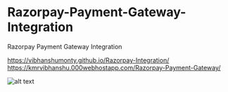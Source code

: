 # Razorpay-Payment-Gateway-Integration
 Razorpay Payment Gateway Integration

https://vibhanshumonty.github.io/Razorpay-Integration/
https://kmrvibhanshu.000webhostapp.com/Razorpay-Payment-Gateway/

![alt text](https://repository-images.githubusercontent.com/313655619/56aa8580-2915-11eb-8f6a-0b0373983182?raw=true)
